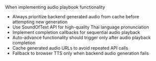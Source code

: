 When implementing audio playbook functionality
- Always prioritize backend generated audio from cache before attempting new generation
- Use SoundOfText API for high-quality Thai language pronunciation
- Implement completion callbacks for sequential audio playback
- Auto-advance functionality should trigger only after audio playback completion
- Cache generated audio URLs to avoid repeated API calls
- Fallback to browser TTS only when backend audio generation fails